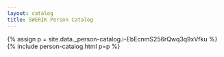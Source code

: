 ```yaml
---
layout: catalog
title: SWERIK Person Catalog
---
```

{% assign p = site.data._person-catalog.i-EbEcnmS256rQwq3q9xVfku %}
{% include person-catalog.html p=p %}

